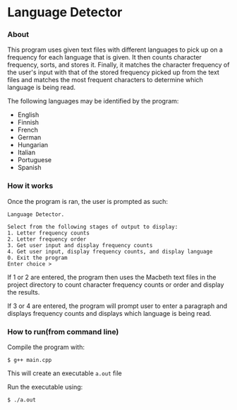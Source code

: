 # Language Detector
### About
This program uses given text files with different languages to pick up on a frequency for each language that is given.
It then counts character frequency, sorts, and stores it. Finally, it matches the character frequency of the user's input with that of the stored frequency picked up from the text files and matches the most frequent characters to determine which language is being read.

The following languages may be identified by the program:
- English
- Finnish
- French
- German
- Hungarian
- Italian
- Portuguese
- Spanish 

### How it works
Once the program is ran, the user is prompted as such: 
```console
Language Detector.

Select from the following stages of output to display:
1. Letter frequency counts
2. Letter frequency order
3. Get user input and display frequency counts
4. Get user input, display frequency counts, and display language
0. Exit the program
Enter choice >
```
If 1 or 2 are entered, the program then uses the Macbeth text files in the project directory to count character frequency counts or order and display the results.

If 3 or 4 are entered, the program will prompt user to enter a paragraph and displays frequency counts and displays which language is being read.

### How to run(from command line)
Compile the program with:
```console
$ g++ main.cpp
```
This will create an executable ``a.out`` file

Run the executable using:
```console
$ ./a.out
```

